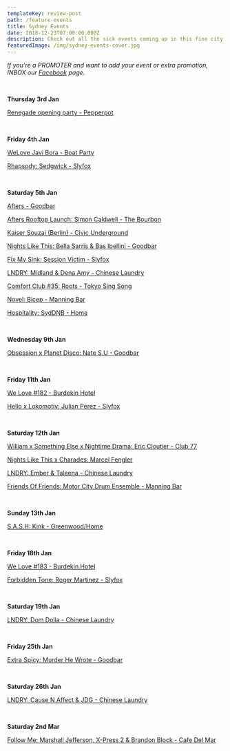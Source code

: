 ```yaml
---
templateKey: review-post
path: /feature-events
title: Sydney Events
date: 2018-12-23T07:00:00.000Z
description: Check out all the sick events coming up in this fine city!
featuredImage: /img/sydney-events-cover.jpg
---
```

_If you're a PROMOTER and want to add your event or extra promotion, INBOX our [Facebook](https://www.facebook.com/ravereviewz) page._

<br>

**Thursday 3rd Jan**

[Renegade opening party - Pepperpot](https://www.facebook.com/events/213622979544593/)

<br>

**Friday 4th Jan**

[WeLove Javi Bora - Boat Party](https://www.facebook.com/events/2326620444237809/)

[Rhapsody: Sedgwick - Slyfox](https://www.facebook.com/events/921798364693211/)

<br>

**Saturday 5th Jan**

[Afters - Goodbar](https://www.facebook.com/events/2242510209307017/)

[Afters Rooftop Launch: Simon Caldwell - The Bourbon](https://www.facebook.com/events/124054871851451/)

[Kaiser Souzai (Berlin) - Civic Underground](https://www.facebook.com/events/590493448039876/)

[Nights Like This: Bella Sarris & Bas Ibellini - Goodbar](https://www.facebook.com/events/364863007409980/)

[Fix My Sink: Session Victim - Slyfox](https://www.facebook.com/events/371259326957187/)

[LNDRY: Midland & Dena Amy - Chinese Laundry](https://www.facebook.com/events/486443591759464/)

[Comfort Club #35: Roots - Tokyo Sing Song](https://www.facebook.com/events/369198487166478/)

[Novel: Bicep - Manning Bar](https://www.facebook.com/events/2762555217103584/)

[Hospitality: SydDNB - Home](https://www.facebook.com/events/228693841147444/)

<br>

**Wednesday 9th Jan**

[Obsession x Planet Disco: Nate S.U - Goodbar](https://www.facebook.com/events/1982615245191799/)

<br>

**Friday 11th Jan**

[We Love #182 - Burdekin Hotel](https://www.facebook.com/events/2107314242688256/)

[Hello x Lokomotiv: Julian Perez - Slyfox](https://www.facebook.com/events/581241565651553/)

<br>

**Saturday 12th Jan**

[William x Something Else x Nightime Drama: Eric Cloutier - Club 77](https://www.facebook.com/events/295005471126187/)

[Nights Like This x Charades: Marcel Fengler](https://www.facebook.com/events/754650794916220/)

[LNDRY: Ember & Taleena - Chinese Laundry](https://www.facebook.com/events/524043488101256)

[Friends Of Friends: Motor City Drum Ensemble - Manning Bar](https://www.facebook.com/events/350118145575661/)

<br>

**Sunday 13th Jan**

[S.A.S.H: Kink - Greenwood/Home](https://www.facebook.com/events/279274252779680/)

<br>

**Friday 18th Jan**

[We Love #183 - Burdekin Hotel](https://www.facebook.com/events/2082228215422071/)

[Forbidden Tone: Roger Martinez - Slyfox](https://www.facebook.com/events/2198466726833036/)

<br>

**Saturday 19th Jan**

[LNDRY: Dom Dolla - Chinese Laundry](https://www.facebook.com/events/580687795711925/)

<br>

**Friday 25th Jan**

[Extra Spicy: Murder He Wrote - Goodbar](https://www.facebook.com/events/744341619278481/)

<br>

**Saturday 26th Jan**

[LNDRY: Cause N Affect & JDG - Chinese Laundry](https://www.facebook.com/events/2415338141871765/)

<br>

**Saturday 2nd Mar**

[Follow Me: Marshall Jefferson, X-Press 2 & Brandon Block - Cafe Del Mar](https://www.facebook.com/events/1998886000164449/)
